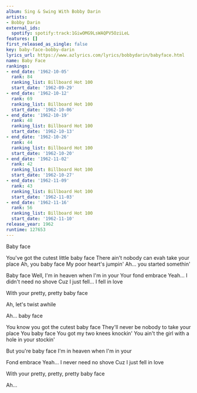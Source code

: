 ```yaml
---
album: Sing & Swing With Bobby Darin
artists:
- Bobby Darin
external_ids:
  spotify: spotify:track:1GiwOMG9LsWAQPV5OziLeL
features: []
first_released_as_single: false
key: baby-face-bobby-darin
lyrics_url: https://www.azlyrics.com/lyrics/bobbydarin/babyface.html
name: Baby Face
rankings:
- end_date: '1962-10-05'
  rank: 84
  ranking_list: Billboard Hot 100
  start_date: '1962-09-29'
- end_date: '1962-10-12'
  rank: 69
  ranking_list: Billboard Hot 100
  start_date: '1962-10-06'
- end_date: '1962-10-19'
  rank: 48
  ranking_list: Billboard Hot 100
  start_date: '1962-10-13'
- end_date: '1962-10-26'
  rank: 44
  ranking_list: Billboard Hot 100
  start_date: '1962-10-20'
- end_date: '1962-11-02'
  rank: 42
  ranking_list: Billboard Hot 100
  start_date: '1962-10-27'
- end_date: '1962-11-09'
  rank: 43
  ranking_list: Billboard Hot 100
  start_date: '1962-11-03'
- end_date: '1962-11-16'
  rank: 56
  ranking_list: Billboard Hot 100
  start_date: '1962-11-10'
release_year: 1962
runtime: 127653
---
```

Baby face

You've got the cutest little baby face
There ain't nobody can evah take your place
Ah, you baby face
My poor heart's jumpin'
Ah... you started somethin'

Baby face
Well, I'm in heaven when I'm in your
Your fond embrace
Yeah... I didn't need no shove
Cuz I just fell... I fell in love

With your pretty, pretty baby face

Ah, let's twist awhile

Ah... baby face

You know you got the cutest baby face
They'll never be nobody to take your place
You baby face
You got my two knees knockin'
You ain't the girl with a hole in your stockin'

But you're baby face
I'm in heaven when I'm in your

Fond embrace
Yeah... I never need no shove
Cuz I just fell in love

With your pretty, pretty, pretty baby face

Ah...
